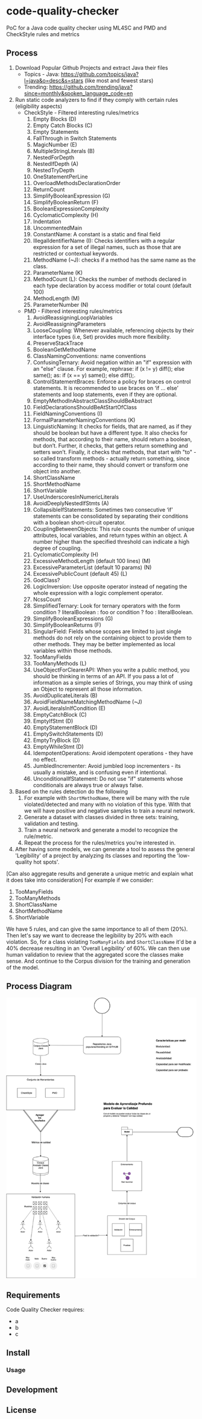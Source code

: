 # code-quality-checker
PoC for a Java code quality checker using ML4SC and PMD and CheckStyle rules and metrics


## Process
1. Download Popular Github Projects and extract Java their files
    - Topics - Java: https://github.com/topics/java?l=java&o=desc&s=stars (like most and fewest stars)
    - Trending: https://github.com/trending/java?since=monthly&spoken_language_code=en
1. Run static code analyzers to find if they comply with certain rules (eligibility aspects)
    - CheckStyle -  Filtered interesting rules/metrics
        1. Empty Blocks (D)
        1. Empty Catch Blocks (C)
        1. Empty Statements
        1. FallThrough in Switch Statements
        1. MagicNumber (E)
        1. MultipleStringLiterals (B)
        1. NestedForDepth
        1. NestedIfDepth (A)
        1. NestedTryDepth
        1. OneStatementPerLine
        1. OverloadMethodsDeclarationOrder
        1. ReturnCount
        1. SimplifyBooleanExpression (G)
        1. SimplifyBooleanReturn (F)
        1. BooleanExpressionComplexity
        1. CyclomaticComplexity (H)
        1. Indentation
        1. UncommentedMain
        1. ConstantName: A constant is a static and final field
        1. IllegalIdentifierName (I): Checks identifiers with a regular expression for a set of illegal names, such as those that are restricted or contextual keywords. 
        1. MethodName (~J): checks if a method has the same name as the class. 
        1. ParameterName (K)
        1. MethodCount (L): Checks the number of methods declared in each type declaration by access modifier or total count (default 100)
        1. MethodLength (M)
        1. ParameterNumber (N)
    - PMD -  Filtered interesting rules/metrics
        1. AvoidReassigningLoopVariables
        1. AvoidReassigningParameters
        1. LooseCoupling: Whenever available, referencing objects by their interface types (i.e, Set) provides much more flexibility.
        1. PreserveStackTrace
        1. BooleanGetMethodName
        1. ClassNamingConventions: name conventions
        1. ConfusingTernary: Avoid negation within an "if" expression with an "else" clause. For example, rephrase: if (x != y) diff(); else same(); as: if (x == y) same(); else diff();.
        1. ControlStatementBraces: Enforce a policy for braces on control statements. It is recommended to use braces on ‘if … else’ statements and loop statements, even if they are optional.
        1. EmptyMethodInAbstractClassShouldBeAbstract
        1. FieldDeclarationsShouldBeAtStartOfClass
        1. FieldNamingConventions (I)
        1. FormalParameterNamingConventions (K)
        1. LinguisticNaming: It checks for fields, that are named, as if they should be boolean but have a different type. It also checks for methods, that according to their name, should return a boolean, but don’t. Further, it checks, that getters return something and setters won’t. Finally, it checks that methods, that start with "to" - so called transform methods - actually return something, since according to their name, they should convert or transform one object into another. 
        1. ShortClassName
        1. ShortMethodName
        1. ShortVariable
        1. UseUnderscoresInNumericLiterals
        1. AvoidDeeplyNestedIfStmts (A)
        1. CollapsibleIfStatements: Sometimes two consecutive ‘if’ statements can be consolidated by separating their conditions with a boolean short-circuit operator.
        1. CouplingBetweenObjects: This rule counts the number of unique attributes, local variables, and return types within an object. A number higher than the specified threshold can indicate a high degree of coupling.
        1. CyclomaticComplexity (H)
        1. ExcessiveMethodLength (default 100 lines) (M)
        1. ExcessiveParameterList (default 10 params) (N)
        1. ExcessivePublicCount (default 45) (L)
        1. GodClass?
        1. LogicInversion: Use opposite operator instead of negating the whole expression with a logic complement operator.
        1. NcssCount
        1. SimplifiedTernary: Look for ternary operators with the form condition ? literalBoolean : foo or condition ? foo : literalBoolean.
        1. SimplifyBooleanExpressions (G)
        1. SimplifyBooleanReturns (F)
        1. SingularField: Fields whose scopes are limited to just single methods do not rely on the containing object to provide them to other methods. They may be better implemented as local variables within those methods.
        1. TooManyFields
        1. TooManyMethods (L)
        1. UseObjectForClearerAPI: When you write a public method, you should be thinking in terms of an API. If you pass a lot of information as a simple series of Strings, you may think of using an Object to represent all those information.
        1. AvoidDuplicateLiterals (B)
        1. AvoidFieldNameMatchingMethodName (~J)
        1. AvoidLiteralsInIfCondition (E)
        1. EmptyCatchBlock (C)
        1. EmptyIfStmt (D)
        1. EmptyStatementBlock (D)
        1. EmptySwitchStatements (D)
        1. EmptyTryBlock (D)
        1. EmptyWhileStmt (D)
        1. IdempotentOperations: Avoid idempotent operations - they have no effect.
        1. JumbledIncrementer: Avoid jumbled loop incrementers - its usually a mistake, and is confusing even if intentional.
        1. UnconditionalIfStatement: Do not use "if" statements whose conditionals are always true or always false.
1. Based on the rules detection do the following
    1. For example with `ShortMethodName`, there will be many with the rule violated/detected and many with no violation of this type. 
    With that we will have positive and negative samples to train a neural network.
    1. Generate a dataset with classes divided in three sets: training, validation and testing.
    1. Train a neural network and generate a model to recognize the rule/metric.
    1. Repeat the process for the rules/metrics you're interested in.
1. After having some models, we can generate a tool to assess the general 'Legibility' of a project by analyzing its classes and reporting the 'low-quality hot spots'.


[Can also aggregate results and generate a unique metric and explain what it does take into consideration]
For example if we consider:
1. TooManyFields
1. TooManyMethods
1. ShortClassName
1. ShortMethodName
1. ShortVariable

We have 5 rules, and can give the same importance to all of them (20%). Then let's say we want to decrease the legibility by 20% with each violation.
So, for a class violating `TooManyFields` and `ShortClassName` it'd be a 40% decrease resulting in an 'Overall Legibility' of 60%. 
We can then use human validation to review that the aggregated score the classes make sense. And continue to the Corpus division for the training and generation of the model. 


     
## Process Diagram

![alt text](images/methodology.png "Title")

    
    
    
    

    

## Requirements
Code Quality Checker requires:
- a
- b
- c

## Install


### Usage

## Development


## License
